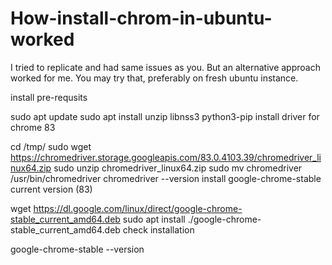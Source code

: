 # How-install-chrom-in-ubuntu-worked



I tried to replicate and had same issues as you. But an alternative approach worked for me. You may try that, preferably on fresh ubuntu instance.

install pre-requsits

sudo apt update
sudo apt install unzip libnss3 python3-pip
install driver for chrome 83

cd /tmp/
sudo wget https://chromedriver.storage.googleapis.com/83.0.4103.39/chromedriver_linux64.zip
sudo unzip chromedriver_linux64.zip
sudo mv chromedriver /usr/bin/chromedriver
chromedriver --version
install google-chrome-stable current version (83)

wget https://dl.google.com/linux/direct/google-chrome-stable_current_amd64.deb
sudo apt install ./google-chrome-stable_current_amd64.deb
check installation

google-chrome-stable --version
